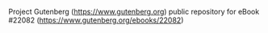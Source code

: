 Project Gutenberg (https://www.gutenberg.org) public repository for eBook #22082 (https://www.gutenberg.org/ebooks/22082)
